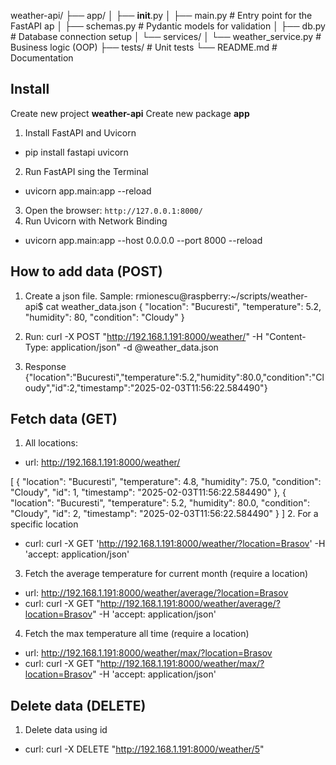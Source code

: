 weather-api/
├── app/
│   ├── __init__.py
│   ├── main.py        # Entry point for the FastAPI ap
│   ├── schemas.py     # Pydantic models for validation
│   ├── db.py          # Database connection setup
│   └── services/
│       └── weather_service.py  # Business logic (OOP)
├── tests/             # Unit tests
└── README.md          # Documentation

## Install
Create new project **weather-api**
Create new package **app**
1. Install FastAPI and Uvicorn
  - pip install fastapi uvicorn
2. Run FastAPI sing the Terminal
  - uvicorn app.main:app --reload
3. Open the browser: `http://127.0.0.1:8000/`
4. Run Uvicorn with Network Binding
  - uvicorn app.main:app --host 0.0.0.0 --port 8000 --reload


## How to add data (POST)
1. Create a json file. Sample:
rmionescu@raspberry:~/scripts/weather-api$ cat weather_data.json
{
  "location": "Bucuresti",
  "temperature": 5.2,
  "humidity": 80,
  "condition": "Cloudy"
}

2. Run: curl -X POST "http://192.168.1.191:8000/weather/" -H "Content-Type: application/json" -d @weather_data.json
3. Response
{"location":"Bucuresti","temperature":5.2,"humidity":80.0,"condition":"Cloudy","id":2,"timestamp":"2025-02-03T11:56:22.584490"}

## Fetch data (GET)
1. All locations:
  - url: http://192.168.1.191:8000/weather/

[
{
      "location": "Bucuresti",
      "temperature": 4.8,
      "humidity": 75.0,
      "condition": "Cloudy",
      "id": 1,
      "timestamp": "2025-02-03T11:56:22.584490"
},
{
      "location": "Bucuresti",
      "temperature": 5.2,
      "humidity": 80.0,
      "condition": "Cloudy",
      "id": 2,
      "timestamp": "2025-02-03T11:56:22.584490"
}
]
2. For a specific location
  - curl: curl -X GET 'http://192.168.1.191:8000/weather/?location=Brasov' -H 'accept: application/json'
3. Fetch the average temperature for current month (require a location)
  - url: http://192.168.1.191:8000/weather/average/?location=Brasov
  - curl: curl -X GET "http://192.168.1.191:8000/weather/average/?location=Brasov" -H 'accept: application/json'
4. Fetch the max temperature all time (require a location)
  - url: http://192.168.1.191:8000/weather/max/?location=Brasov
  - curl: curl -X GET "http://192.168.1.191:8000/weather/max/?location=Brasov" -H 'accept: application/json'

## Delete data (DELETE)
1. Delete data using id
  - curl: curl -X DELETE "http://192.168.1.191:8000/weather/5"
